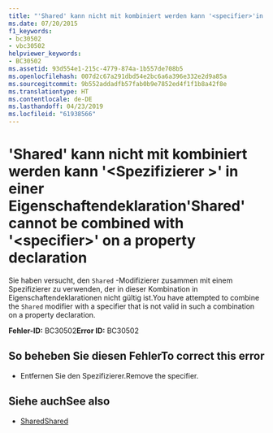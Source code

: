 ```yaml
---
title: "'Shared' kann nicht mit kombiniert werden kann '<specifier>'in einer Eigenschaftendeklaration"
ms.date: 07/20/2015
f1_keywords:
- bc30502
- vbc30502
helpviewer_keywords:
- BC30502
ms.assetid: 93d554e1-215c-4779-874a-1b557de708b5
ms.openlocfilehash: 007d2c67a291dbd54e2bc6a6a396e332e2d9a85a
ms.sourcegitcommit: 9b552addadfb57fab0b9e7852ed4f1f1b8a42f8e
ms.translationtype: HT
ms.contentlocale: de-DE
ms.lasthandoff: 04/23/2019
ms.locfileid: "61938566"
---
```

# <a name="shared-cannot-be-combined-with-specifier-on-a-property-declaration"></a><span data-ttu-id="4c6b1-102">'Shared' kann nicht mit kombiniert werden kann '\<Spezifizierer >' in einer Eigenschaftendeklaration</span><span class="sxs-lookup"><span data-stu-id="4c6b1-102">'Shared' cannot be combined with '\<specifier>' on a property declaration</span></span>
<span data-ttu-id="4c6b1-103">Sie haben versucht, den `Shared` -Modifizierer zusammen mit einem Spezifizierer zu verwenden, der in dieser Kombination in Eigenschaftendeklarationen nicht gültig ist.</span><span class="sxs-lookup"><span data-stu-id="4c6b1-103">You have attempted to combine the `Shared` modifier with a specifier that is not valid in such a combination on a property declaration.</span></span>  
  
 <span data-ttu-id="4c6b1-104">**Fehler-ID:** BC30502</span><span class="sxs-lookup"><span data-stu-id="4c6b1-104">**Error ID:** BC30502</span></span>  
  
## <a name="to-correct-this-error"></a><span data-ttu-id="4c6b1-105">So beheben Sie diesen Fehler</span><span class="sxs-lookup"><span data-stu-id="4c6b1-105">To correct this error</span></span>  
  
- <span data-ttu-id="4c6b1-106">Entfernen Sie den Spezifizierer.</span><span class="sxs-lookup"><span data-stu-id="4c6b1-106">Remove the specifier.</span></span>  
  
## <a name="see-also"></a><span data-ttu-id="4c6b1-107">Siehe auch</span><span class="sxs-lookup"><span data-stu-id="4c6b1-107">See also</span></span>

- [<span data-ttu-id="4c6b1-108">Shared</span><span class="sxs-lookup"><span data-stu-id="4c6b1-108">Shared</span></span>](../../visual-basic/language-reference/modifiers/shared.md)
